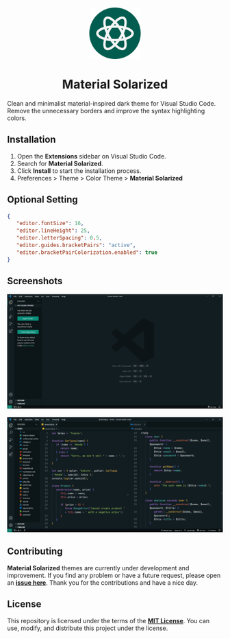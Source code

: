 <p align="center">
    <img src="./assets/logo.png" width="120" height="120">
    <h1 align="center">Material Solarized</h1>
</p>

Clean and minimalist material-inspired dark theme for Visual Studio Code.
Remove the unnecessary borders and improve the syntax highlighting colors.

## Installation

1. Open the **Extensions** sidebar on Visual Studio Code.
2. Search for **Material Solarized**.
3. Click **Install** to start the installation process.
4. Preferences > Theme > Color Theme > **Material Solarized**

## Optional Setting

```json
{
   "editor.fontSize": 16,
   "editor.lineHeight": 25,
   "editor.letterSpacing": 0.5,
   "editor.guides.bracketPairs": "active",
   "editor.bracketPairColorization.enabled": true
}
```

## Screenshots

![Material Solarized Theme](./assets/screenshot-1.png)<br><br>
![Material Solarized Theme](./assets/screenshot-2.png)

## Contributing

**Material Solarized** themes are currently under development and improvement.
If you find any problem or have a future request, please open an
[**issue here**](https://github.com/syahrizaldev/material-solarized/issues).
Thank you for the contributions and have a nice day.

## License

This repository is licensed under the terms of the [**MIT License**](./license).
You can use, modify, and distribute this project under the license.


